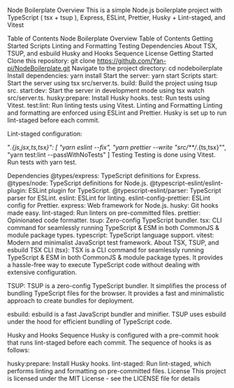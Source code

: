 Node Boilerplate
Overview
This is a simple Node.js boilerplate project with TypeScript ( tsx + tsup ), Express, ESLint, Prettier, Husky + Lint-staged, and Vitest

Table of Contents
Node Boilerplate
Overview
Table of Contents
Getting Started
Scripts
Linting and Formatting
Testing
Dependencies
About TSX, TSUP, and esbuild
Husky and Hooks Sequence
License
Getting Started
Clone this repository: git clone https://github.com/Yan-pi/NodeBoilerplate.git
Navigate to the project directory: cd nodeboilerplate
Install dependencies: yarn install
Start the server: yarn start
Scripts
start: Start the server using tsx src/server.ts.
build: Build the project using tsup src.
start:dev: Start the server in development mode using tsx watch src/server.ts.
husky:prepare: Install Husky hooks.
test: Run tests using Vitest.
test:lint: Run linting tests using Vitest.
Linting and Formatting
Linting and formatting are enforced using ESLint and Prettier. Husky is set up to run lint-staged before each commit.

Lint-staged configuration:

"_.{js,jsx,ts,tsx}": [
"yarn eslint --fix",
"yarn prettier --write \"src/\*\*/_.{ts,tsx}\"",
"yarn test:lint --passWithNoTests"
]
Testing
Testing is done using Vitest. Run tests with yarn test.

Dependencies
@types/express: TypeScript definitions for Express.
@types/node: TypeScript definitions for Node.js.
@typescript-eslint/eslint-plugin: ESLint plugin for TypeScript.
@typescript-eslint/parser: TypeScript parser for ESLint.
eslint: ESLint for linting.
eslint-config-prettier: ESLint config for Prettier.
express: Web framework for Node.js.
husky: Git hooks made easy.
lint-staged: Run linters on pre-committed files.
prettier: Opinionated code formatter.
tsup: Zero-config TypeScript bundler.
tsx: CLI command for seamlessly running TypeScript & ESM in both CommonJS & module package types.
typescript: TypeScript language support.
vitest: Modern and minimalist JavaScript test framework.
About TSX, TSUP, and esbuild
TSX CLI (tsx): TSX is a CLI command for seamlessly running TypeScript & ESM in both CommonJS & module package types. It provides a hassle-free way to execute TypeScript code without dealing with extensive configuration.

TSUP: TSUP is a zero-config TypeScript bundler. It simplifies the process of bundling TypeScript files for the browser. It provides a fast and minimalistic approach to create bundles for deployment.

esbuild: esbuild is a fast JavaScript bundler and minifier. TSUP uses esbuild under the hood for efficient bundling of TypeScript code.

Husky and Hooks Sequence
Husky is configured with a pre-commit hook that runs lint-staged before each commit. The sequence of hooks is as follows:

husky:prepare: Install Husky hooks.
lint-staged: Run lint-staged, which performs linting and formatting on pre-committed files.
License
This project is licensed under the MIT License - see the LICENSE file for details
